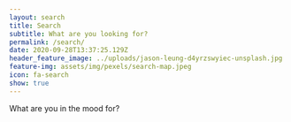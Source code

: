 ```yaml
---
layout: search
title: Search
subtitle: What are you looking for?
permalink: /search/
date: 2020-09-28T13:37:25.129Z
header_feature_image: ../uploads/jason-leung-d4yrzswyiec-unsplash.jpg
feature-img: assets/img/pexels/search-map.jpeg
icon: fa-search
show: true
---
```

What are you in the mood for?